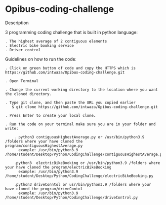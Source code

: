 # Opibus-coding-challenge
Description

3 programming coding challenge that is built in python language:

    . The highest average of 2 contiguous elements
    . Electric bike booking service
    . Driver control



Guidelines on how to run the code:

    . Click on green button of code and copy the HTTPS which is https://github.com/intwaza/Opibus-coding-challenge.git

    . Open Terminal

    . Change the current working directory to the location where you want the cloned directory.

    . Type git clone, and then paste the URL you copied earlier 
       $ git clone https://github.com/intwaza/Opibus-coding-challenge.git

    . Press Enter to create your local clone.

    . Run the code on your terminal make sure you are in your folder and write:

        . python3 contiguousHighestAverage.py or /usr/bin/python3.9 /folders where your have cloned the program/contiguousHighestAverage.py 
          example: /usr/bin/python3.9 /home/student/Desktop/Python/CodingChallenge/contiguousHighestAverage.py

        .python3  electricBikeBooking or /usr/bin/python3.9 /folders where your have cloned the program/electricBikeBooking 
          example: /usr/bin/python3.9 /home/student/Desktop/Python/CodingChallenge/electricBikeBooking.py
        
        .python3 driveConntol or usr/bin/python3.9 /folders where your have cloned the program/driveContol
          example: /usr/bin/python3.9 /home/student/Desktop/Python/CodingChallenge/driveControl.py
        